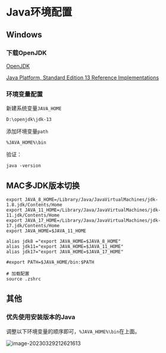 # Java环境配置



## Windows

### 下载OpenJDK

[OpenJDK](https://openjdk.org/)

[Java Platform, Standard Edition 13 Reference Implementations](https://jdk.java.net/java-se-ri/13)

### 环境变量配置

新建系统变量`JAVA_HOME`

```shell
D:\openjdk\jdk-13
```

添加环境变量`path`

```shell
%JAVA_HOME%\bin
```

验证：

```shell
java -version
```

## MAC多JDK版本切换

```shell
export JAVA_8_HOME=/Library/Java/JavaVirtualMachines/jdk-1.8.jdk/Contents/Home
export JAVA_11_HOME=/Library/Java/JavaVirtualMachines/jdk-11.jdk/Contents/Home
export JAVA_17_HOME=/Library/Java/JavaVirtualMachines/jdk-17.jdk/Contents/Home
export JAVA_HOME=$JAVA_11_HOME

alias jdk8 ="export JAVA_HOME=$JAVA_8_HOME"
alias jdk11="export JAVA_HOME=$JAVA_11_HOME"
alias jdk17="export JAVA_HOME=$JAVA_17_HOME"

#export PATH=$JAVA_HOME/bin:$PATH

```

```shell
# 加载配置
source .zshrc
```





## 其他

### 优先使用安装版本的Java

调整以下环境变量的顺序即可，`%JAVA_HOME%\bin`在上面。

![image-20230329212621613](./Java%E7%8E%AF%E5%A2%83%E9%85%8D%E7%BD%AE.assets/image-20230329212621613.png)



